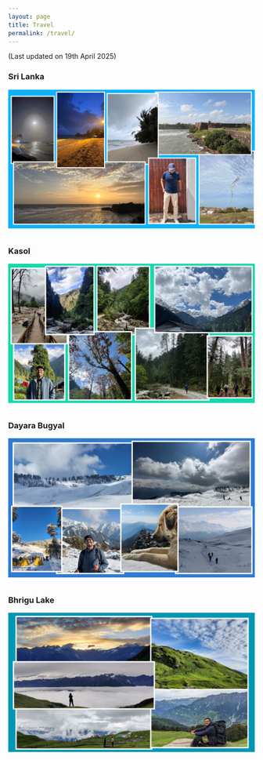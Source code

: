 ```yaml
---
layout: page
title: Travel
permalink: /travel/
---
```


(Last updated on 19th April 2025)

<h3> Sri Lanka </h3> 

<div style="text-align: center;">
  <img src="/assets/images/Sri Lanka 25.png" alt="Kasol" width="800" style="margin-bottom: 10px;">
</div>

<h3> Kasol </h3> 

<div style="text-align: center;">
  <img src="/assets/images/Kasol 23.png" alt="Kasol" width="800" style="margin-bottom: 10px;">
</div>

<h3> Dayara Bugyal </h3> 

<div style="text-align: center;">
  <img src="/assets/images/Dayara 23.png" alt="Dayara" width="800" style="margin-bottom: 10px;">
</div>

<h3> Bhrigu Lake </h3> 

<div style="text-align: center;">
  <img src="/assets/images/Bhrigu 22.png" alt="Bhrigu" width="800" style="margin-bottom: 10px;">
</div>





